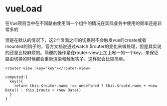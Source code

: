 # vueLoad
在Vue项目当中在不同路由使用同一个组件的情况在实际业务中使用的频率还是非常多的

但是在默认的情况下，这2个页面之间的切换时不会触发vue的create或者mounted的钩子的，官方文档说通过watch $router的变化来做处理，但是其实说的还是比较麻烦的。简便的操作是在router-view上加上唯一的一个key，来保证路由切换的时候都会重新渲染和触发钩子。这样就会比较简单。

```
<router-view :key="key"></router-view>

computed:{
  key(){
    return this.$router.name !== undefined ? this.$route.name + +new Date() : this.$route + +new Date()
  }
}
```